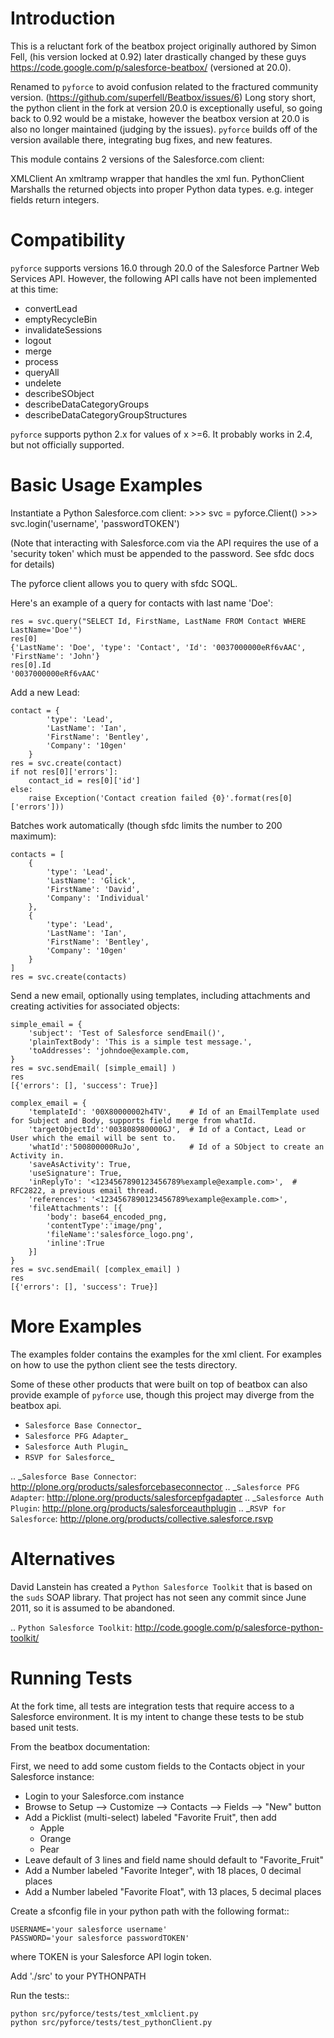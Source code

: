 Introduction
============

This is a reluctant fork of the beatbox project originally authored by Simon 
Fell, (his version locked at 0.92) later drastically changed by these guys
https://code.google.com/p/salesforce-beatbox/ (versioned at 20.0).

Renamed to `pyforce` to avoid confusion related to the fractured community
version. (https://github.com/superfell/Beatbox/issues/6) Long story short,
the python client in the fork at version 20.0 is exceptionally useful, so
going back to 0.92 would be a mistake, however the beatbox version at 20.0 is
also no longer maintained (judging by the issues).  `pyforce` builds off of
the version available there, integrating bug fixes, and new features.

This module contains 2 versions of the Salesforce.com client:

 XMLClient
    An xmltramp wrapper that handles the xml fun.
 PythonClient
   Marshalls the returned objects into proper Python data types. e.g. integer
   fields return integers.

Compatibility
=============

`pyforce` supports versions 16.0 through 20.0 of the Salesforce Partner Web
Services API. However, the following API calls have not been implemented at
this time:

 * convertLead
 * emptyRecycleBin
 * invalidateSessions
 * logout
 * merge
 * process
 * queryAll
 * undelete
 * describeSObject
 * describeDataCategoryGroups
 * describeDataCategoryGroupStructures

`pyforce` supports python 2.x for values of x >=6.  It probably works in 2.4,
but not officially supported.

Basic Usage Examples
====================

Instantiate a Python Salesforce.com client:
    >>> svc = pyforce.Client()
    >>> svc.login('username', 'passwordTOKEN')

(Note that interacting with Salesforce.com via the API requires the use of a
'security token' which must be appended to the password.  See sfdc docs for
details)

The pyforce client allows you to query with sfdc SOQL.

Here's an example of a query for contacts with last name 'Doe':

    res = svc.query("SELECT Id, FirstName, LastName FROM Contact WHERE LastName='Doe'")
    res[0]
    {'LastName': 'Doe', 'type': 'Contact', 'Id': '0037000000eRf6vAAC', 'FirstName': 'John'}
    res[0].Id
    '0037000000eRf6vAAC'

Add a new Lead:

    contact = {
            'type': 'Lead', 
            'LastName': 'Ian', 
            'FirstName': 'Bentley', 
            'Company': '10gen'
        }
    res = svc.create(contact)
    if not res[0]['errors']:
        contact_id = res[0]['id']
    else:
        raise Exception('Contact creation failed {0}'.format(res[0]['errors']))

Batches work automatically (though sfdc limits the number to 200 maximum):

    contacts = [
        {
            'type': 'Lead', 
            'LastName': 'Glick', 
            'FirstName': 'David', 
            'Company': 'Individual'
        },
        {
            'type': 'Lead', 
            'LastName': 'Ian', 
            'FirstName': 'Bentley', 
            'Company': '10gen'
        }
    ]
    res = svc.create(contacts)

Send a new email, optionally using templates, including attachments and creating activities for associated objects:

    simple_email = {
        'subject': 'Test of Salesforce sendEmail()',
        'plainTextBody': 'This is a simple test message.',
        'toAddresses': 'johndoe@example.com,
    }
    res = svc.sendEmail( [simple_email] )
    res
    [{'errors': [], 'success': True}]
    
    complex_email = {
        'templateId': '00X80000002h4TV',    # Id of an EmailTemplate used for Subject and Body, supports field merge from whatId.
        'targetObjectId':'003808980000GJ',  # Id of a Contact, Lead or User which the email will be sent to.
        'whatId':'500800000RuJo',           # Id of a SObject to create an Activity in.
        'saveAsActivity': True,
        'useSignature': True,
        'inReplyTo': '<1234567890123456789%example@example.com>',  # RFC2822, a previous email thread.
        'references': '<1234567890123456789%example@example.com>',
        'fileAttachments': [{
            'body': base64_encoded_png,
            'contentType':'image/png',
            'fileName':'salesforce_logo.png',
            'inline':True
        }]
    }
    res = svc.sendEmail( [complex_email] )
    res
    [{'errors': [], 'success': True}]

More Examples
=============

The examples folder contains the examples for the xml client. For examples on 
how to use the python client see the tests directory.

Some of these other products that were built on top of beatbox can also provide
example of `pyforce` use, though this project may diverge from the beatbox api.

  * `Salesforce Base Connector`_
  * `Salesforce PFG Adapter`_
  * `Salesforce Auth Plugin`_
  * `RSVP for Salesforce`_

.. _`Salesforce Base Connector`: http://plone.org/products/salesforcebaseconnector
.. _`Salesforce PFG Adapter`: http://plone.org/products/salesforcepfgadapter
.. _`Salesforce Auth Plugin`: http://plone.org/products/salesforceauthplugin
.. _`RSVP for Salesforce`: http://plone.org/products/collective.salesforce.rsvp


Alternatives
============

David Lanstein has created a `Python Salesforce Toolkit` that is based on the
`suds` SOAP library.  That project has not seen any commit since June 2011, so
it is assumed to be abandoned.

.. `Python Salesforce Toolkit`: http://code.google.com/p/salesforce-python-toolkit/

Running Tests
=============

At the fork time, all tests are integration tests that require access to a
Salesforce environment.  It is my intent to change these tests to be stub
based unit tests.

From the beatbox documentation:

First, we need to add some custom fields to the Contacts object in your Salesforce instance:

 * Login to your Salesforce.com instance
 * Browse to Setup --> Customize --> Contacts --> Fields --> "New" button
 * Add a Picklist (multi-select) labeled "Favorite Fruit", then add
    * Apple
    * Orange
    * Pear
 * Leave default of 3 lines and field name should default to "Favorite_Fruit"
 * Add a Number labeled "Favorite Integer", with 18 places, 0 decimal places
 * Add a Number labeled "Favorite Float", with 13 places, 5 decimal places

Create a sfconfig file in your python path with the following format::

    USERNAME='your salesforce username'
    PASSWORD='your salesforce passwordTOKEN'

where TOKEN is your Salesforce API login token.

Add './src' to your PYTHONPATH

Run the tests::

    python src/pyforce/tests/test_xmlclient.py
    python src/pyforce/tests/test_pythonClient.py

